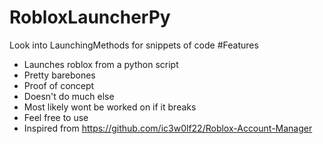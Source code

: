 # RobloxLauncherPy
Look into LaunchingMethods for snippets of code
#Features
* Launches roblox from a python script
* Pretty barebones
* Proof of concept
* Doesn't do much else
* Most likely wont be worked on if it breaks
* Feel free to use
* Inspired from https://github.com/ic3w0lf22/Roblox-Account-Manager
